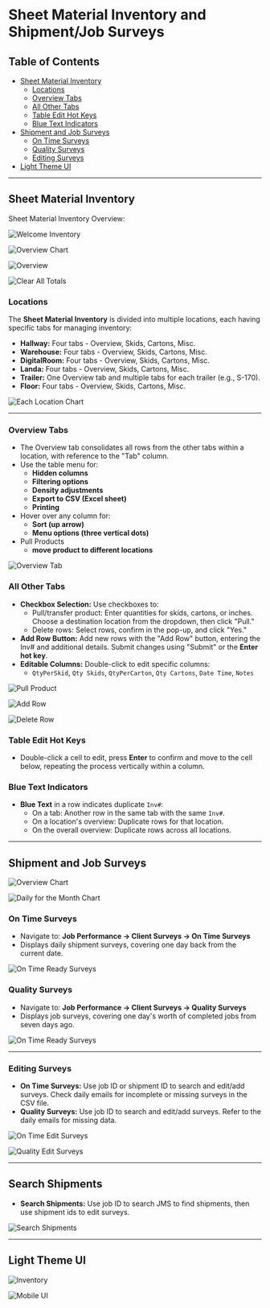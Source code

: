 # Sheet Material Inventory and Shipment/Job Surveys

## Table of Contents
- [Sheet Material Inventory](#sheet-material-inventory)
  - [Locations](#locations)
  - [Overview Tabs](#overview-tabs)
  - [All Other Tabs](#all-other-tabs)
  - [Table Edit Hot Keys](#table-edit-hot-keys)
  - [Blue Text Indicators](#blue-text-indicators)
- [Shipment and Job Surveys](#shipment-and-job-surveys)
  - [On Time Surveys](#on-time-surveys)
  - [Quality Surveys](#quality-surveys)
  - [Editing Surveys](#editing-surveys)
- [Light Theme UI](#light-theme-ui)

---

## Sheet Material Inventory

Sheet Material Inventory Overview:

![Welcome Inventory](public/img/HDC-Welcome-Inventory.PNG)

![Overview Chart](public/img/HDC-Chart-Inv.PNG)

![Overview](public/img/HDC-Overview-Inv.PNG)

![Clear All Totals](public/img/HDC-Inv-ClearAllTotals.PNG)

### Locations
The **Sheet Material Inventory** is divided into multiple locations, each having specific tabs for managing inventory:
- **Hallway:** Four tabs - Overview, Skids, Cartons, Misc.
- **Warehouse:** Four tabs - Overview, Skids, Cartons, Misc.
- **DigitalRoom:** Four tabs - Overview, Skids, Cartons, Misc.
- **Landa:** Four tabs - Overview, Skids, Cartons, Misc.
- **Trailer:** One Overview tab and multiple tabs for each trailer (e.g., S-170).
- **Floor:** Four tabs - Overview, Skids, Cartons, Misc.

![Each Location Chart](public/img/HDC-Inv-Location-charts.PNG)

---

### Overview Tabs
- The Overview tab consolidates all rows from the other tabs within a location, with reference to the "Tab" column.
- Use the table menu for:
  - **Hidden columns**
  - **Filtering options**
  - **Density adjustments**
  - **Export to CSV (Excel sheet)**
  - **Printing**
- Hover over any column for:
  - **Sort (up arrow)** 
  - **Menu options (three vertical dots)**
- Pull Products
  - **move product to different locations**

![Overview Tab](public/img/HDC-Inv-Location-Overview.PNG)

### All Other Tabs
- **Checkbox Selection:** Use checkboxes to:
  - Pull/transfer product: Enter quantities for skids, cartons, or inches. Choose a destination location from the dropdown, then click "Pull."
  - Delete rows: Select rows, confirm in the pop-up, and click "Yes."
- **Add Row Button:** Add new rows with the "Add Row" button, entering the Inv# and additional details. Submit changes using "Submit" or the **Enter hot key**.
- **Editable Columns:** Double-click to edit specific columns:
  - `QtyPerSkid`, `Qty Skids`, `QtyPerCarton`, `Qty Cartons`, `Date Time`, `Notes`

![Pull Product](public/img/HDC-Inv-PullProduct.PNG)

![Add Row](public/img/HDC-Inv-AddRow.PNG)

![Delete Row](public/img/HDC-Inv-DeleteRow.PNG)

### Table Edit Hot Keys
- Double-click a cell to edit, press **Enter** to confirm and move to the cell below, repeating the process vertically within a column.

### Blue Text Indicators
- **Blue Text** in a row indicates duplicate `Inv#`:
  - On a tab: Another row in the same tab with the same `Inv#`.
  - On a location's overview: Duplicate rows for that location.
  - On the overall overview: Duplicate rows across all locations.

---

## Shipment and Job Surveys

![Overview Chart](public/img/HDC-Surveys-Overview-Charts.PNG)

![Daily for the Month Chart](public/img/HDC-Surveys-Day-Chart.PNG)

### On Time Surveys
- Navigate to: **Job Performance → Client Surveys → On Time Surveys**
- Displays daily shipment surveys, covering one day back from the current date.

![On Time Ready Surveys](public/img/HDC-Surveys-recent-onTime.PNG)

### Quality Surveys
- Navigate to: **Job Performance → Client Surveys → Quality Surveys**
- Displays job surveys, covering one day's worth of completed jobs from seven days ago.

![On Time Ready Surveys](public/img/HDC-Surveys-recent-onTime.PNG)

---

### Editing Surveys
- **On Time Surveys:** Use job ID or shipment ID to search and edit/add surveys. Check daily emails for incomplete or missing surveys in the CSV file.
- **Quality Surveys:** Use job ID to search and edit/add surveys. Refer to the daily emails for missing data.

![On Time Edit Surveys](public/img/HDC-Surveys-onTime-edit.PNG)

![Quality Edit Surveys](public/img/HDC-Surveys-Quality-edit.PNG)

---

## Search Shipments

- **Search Shipments:** Use job ID to search JMS to find shipments, then use shipment ids to edit surveys.

![Search Shipments](public/img/HDC-search-shipments.PNG)

---

## Light Theme UI

![Inventory](public/img/HDC-Inv-UI.PNG)

![Mobile UI](public/img/phone-responsive-hdc-ui.PNG)

